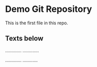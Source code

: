 # Demo Git Repository 

This is the first file in this repo.

## Texts below
.............
.............


.............
............
